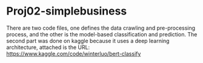 # Proj02-simplebusiness
 
There are two code files, one defines the data crawling and pre-processing process, and the other is the model-based classification and prediction.
The second part was done on kaggle because it uses a deep learning architecture, attached is the URL: https://www.kaggle.com/code/winterluo/bert-classify
